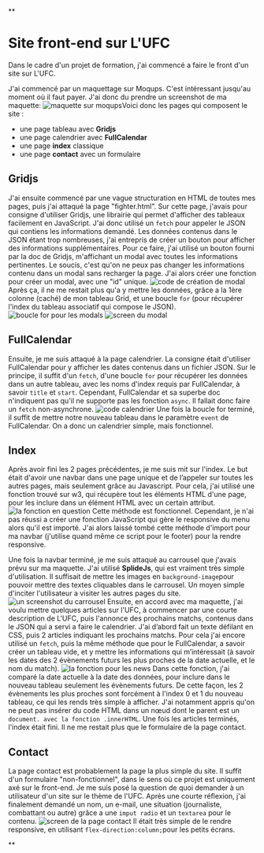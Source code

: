﻿**

# Site front-end sur L'UFC 

Dans le cadre d'un projet de formation, j'ai commencé a faire le front d'un site sur L'UFC.

J'ai commencé par un maquettage sur Moqups. C'est intéressant jusqu'au moment où il faut payer.
J'ai donc du prendre un screenshot de ma maquette: 
![maquette sur moqups](https://i.postimg.cc/52WD02yT/wireframe.png)Voici donc les pages qui composent le site : 

 - une page tableau avec **Gridjs**
 - une page calendrier avec **FullCalendar**
 - une page **index** classique
 - une page **contact** avec un formulaire

## Gridjs

J'ai ensuite commencé par une vague structuration en HTML de toutes mes pages, puis j'ai attaqué la page "fighter.html". Sur cette page, j'avais pour consigne d'utiliser Gridjs, une librairie qui permet d'afficher des tableaux facilement en JavaScript.
J'ai donc utilisé un `fetch` pour appeler le JSON qui contiens les informations demandé.
Les données contenus dans le JSON étant trop nombreuses, j'ai entrepris de créer un bouton pour afficher des informations supplémentaires.
Pour ce faire, j'ai utilisé un bouton fourni par la doc de Gridjs, m'affichant un modal avec toutes les informations pertinentes.
Le soucis, c'est qu'on ne peux pas changer les informations contenu dans un modal sans recharger la page. J'ai alors créer une fonction pour créer un modal, avec une "id" unique.
![code de création de modal](https://i.postimg.cc/JnF2W1ST/code-create.jpg)
Après ça, il ne me restait plus qu'a y mettre les données, grâce a la 1ère colonne (caché) de mon tableau Grid, et une boucle `for` (pour récupérer l'index du tableau associatif qui compose le JSON).
![boucle for pour les modals](https://i.postimg.cc/G3WbFr9J/boucle-for-grid.jpg)
![screen du modal](https://i.postimg.cc/htrgRdsp/screen-modal.jpg)

## FullCalendar

Ensuite, je me suis attaqué à la page calendrier. La consigne était d'utiliser FullCalendar pour y afficher les dates contenus dans un fichier JSON.
Sur le principe, il suffit d'un `fetch`, d'une boucle `for` pour récupérer les données dans un autre tableau, avec les noms d'index requis par FullCalendar, à savoir `title` et `start`.
Cependant, FullCalendar et sa superbe doc n'indiquent pas qu'il ne supporte pas les fonction `async`. Il fallait donc faire un `fetch` non-asynchrone.
![code calendrier](https://i.postimg.cc/gcZ0N7VM/calendar.jpg)
Une fois la boucle for terminé, il suffit de mettre notre nouveau tableau dans le paramètre `event` de FullCalendar.
On a donc un calendrier simple, mais fonctionnel.

## Index
Après avoir fini les 2 pages précédentes, je me suis mit sur l'index. 
Le but était d'avoir une navbar dans une page unique et de l’appeler sur toutes les autres pages, mais seulement grâce au Javascript.
Pour cela, j'ai utilisé une fonction trouvé sur w3, qui récupère tout les éléments HTML d'une page, pour les inclure dans un élément HTML avec un certain attribut.
![la fonction en question](https://i.postimg.cc/d0JDpr2Q/code-include.jpg)
Cette méthode est fonctionnel.
Cependant, je n'ai pas réussi a créer une fonction JavaScript qui gère le responsive du menu alors qu'il est importé.
J'ai alors laissé tombé cette méthode d'import pour ma navbar (j'utilise quand même ce script pour le footer) pour la rendre responsive.

Une fois la navbar terminé, je me suis attaqué au carrousel que j'avais prévu sur ma maquette.
J'ai utilisé **SplideJs**, qui est vraiment très simple d'utilisation.
Il suffisait de mettre les images en `background-image`pour pouvoir mettre des textes cliquables dans le carrousel. Un moyen simple d'inciter l'utilisateur a visiter les autres pages du site.
![un screenshot du carrousel](https://i.postimg.cc/13R5mPds/screen-carrousel.jpg)
Ensuite, en accord avec ma maquette, j'ai voulu mettre quelques articles sur l'UFC, à commencer par une courte description de L'UFC, puis l'annonce des prochains matchs, contenus dans le JSON qui a servi a faire le calendrier.
J'ai d’abord fait un texte défilant en CSS, puis 2 articles indiquant les prochains matchs.
Pour cela j'ai encore utilisé un `fetch`, puis la même méthode que pour le FullCalendar, a savoir créer un tableau vide, et y mettre les informations qui m’intéressait (à savoir les dates des 2 évènements futurs les plus proches de la date actuelle, et le nom du match).
![la fonction pour les news](https://i.postimg.cc/pLgWD8TX/fonction-upcoming.jpg)
Dans cette fonction, j'ai comparé la date actuelle à la date des données, pour inclure dans le nouveau tableau seulement les évènements futurs.
De cette façon, les 2 évènements les plus proches sont forcément à l'index 0 et 1 du nouveau tableau, ce qui les rends très simple à afficher. 
J'ai notamment appris qu'on ne peut pas insérer du code HTML dans un nœud dont le parent est un `document. avec la fonction .innerHTML`.
Une fois les articles terminés, l'index était fini. Il ne me restait plus que le formulaire de la page contact.

## Contact

La page contact est probablement la page la plus simple du site. 
Il suffit d'un formulaire "non-fonctionnel", dans le sens où ce projet est uniquement axé sur le front-end.
Je me suis posé la question de quoi demander à un utilisateur d'un site sur le thème de l'UFC.
Après une courte réflexion, j'ai finalement demandé un nom, un e-mail, une situation (journaliste, combattant ou autre) grâce a une `imput radio` et un `textarea` pour le contenu.
![screen de la page contact](https://i.postimg.cc/2jZzpFcw/screen-contact.jpg)
Il était très simple de le rendre responsive, en utilisant `flex-direction:column;`pour les petits écrans.


**
